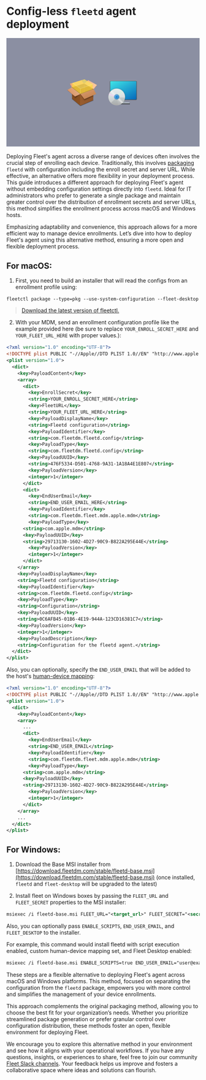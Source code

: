 # Config-less `fleetd` agent deployment

![Config-less `fleetd` agent deployment](../website/assets/images/articles/config-less-fleetd-agent-deployment-1600x900@2x.png)

Deploying Fleet's agent across a diverse range of devices often involves the crucial step of enrolling each device. Traditionally, this involves [packaging](https://fleetdm.com/docs/using-fleet/fleetd#packaging)  `fleetd` with configuration including the enroll secret and server URL. While effective, an alternative offers more flexibility in your deployment process. This guide introduces a different approach for deploying Fleet's agent without embedding configuration settings directly into `fleetd`. Ideal for IT administrators who prefer to generate a single package and maintain greater control over the distribution of enrollment secrets and server URLs, this method simplifies the enrollment process across macOS and Windows hosts.

Emphasizing adaptability and convenience, this approach allows for a more efficient way to manage device enrollments. Let’s dive into how to deploy Fleet's agent using this alternative method, ensuring a more open and flexible deployment process.


## For macOS:

1. First, you need to build an installer that will read the configs from an enrollment profile using:


```
fleetctl package --type=pkg --use-system-configuration --fleet-desktop
```


> [Download the latest version of fleetctl.](https://github.com/fleetdm/fleet/releases/latest)

2. With your MDM, send an enrollment configuration profile like the example provided here (be sure to replace `YOUR_ENROLL_SECRET_HERE` and `YOUR_FLEET_URL_HERE` with proper values.):

```xml
<?xml version="1.0" encoding="UTF-8"?>
<!DOCTYPE plist PUBLIC "-//Apple//DTD PLIST 1.0//EN" "http://www.apple.com/DTDs/PropertyList-1.0.dtd">
<plist version="1.0">
  <dict>
    <key>PayloadContent</key>
    <array>
      <dict>
        <key>EnrollSecret</key>
        <string>YOUR_ENROLL_SECRET_HERE</string>
        <key>FleetURL</key>
        <string>YOUR_FLEET_URL_HERE</string>
        <key>PayloadDisplayName</key>
        <string>Fleetd configuration</string>
        <key>PayloadIdentifier</key>
        <string>com.fleetdm.fleetd.config</string>
        <key>PayloadType</key>
        <string>com.fleetdm.fleetd.config</string>
        <key>PayloadUUID</key>
        <string>476F5334-D501-4768-9A31-1A18A4E1E807</string>
        <key>PayloadVersion</key>
        <integer>1</integer>
      </dict>
      <dict>
        <key>EndUserEmail</key>
        <string>END_USER_EMAIL_HERE</string>
        <key>PayloadIdentifier</key>
        <string>com.fleetdm.fleet.mdm.apple.mdm</string>
        <key>PayloadType</key>
	  <string>com.apple.mdm</string>
	  <key>PayloadUUID</key>
	  <string>29713130-1602-4D27-90C9-B822A295E44E</string>
        <key>PayloadVersion</key>
        <integer>1</integer>
      </dict>
    </array>
    <key>PayloadDisplayName</key>
    <string>Fleetd configuration</string>
    <key>PayloadIdentifier</key>
    <string>com.fleetdm.fleetd.config</string>
    <key>PayloadType</key>
    <string>Configuration</string>
    <key>PayloadUUID</key>
    <string>0C6AFB45-01B6-4E19-944A-123CD16381C7</string>
    <key>PayloadVersion</key>
    <integer>1</integer>
    <key>PayloadDescription</key>
    <string>Configuration for the fleetd agent.</string>
  </dict>
</plist>
```

Also, you can optionally, specify the `END_USER_EMAIL` that will be added to the host's [human-device mapping](https://fleetdm.com/docs/rest-api/rest-api#get-human-device-mapping):

```xml
<?xml version="1.0" encoding="UTF-8"?>
<!DOCTYPE plist PUBLIC "-//Apple//DTD PLIST 1.0//EN" "http://www.apple.com/DTDs/PropertyList-1.0.dtd">
<plist version="1.0">
  <dict>
    <key>PayloadContent</key>
    <array>
      ...
      <dict>
        <key>EndUserEmail</key>
        <string>END_USER_EMAIL</string>
        <key>PayloadIdentifier</key>
        <string>com.fleetdm.fleet.mdm.apple.mdm</string>
        <key>PayloadType</key>
	  <string>com.apple.mdm</string>
	  <key>PayloadUUID</key>
	  <string>29713130-1602-4D27-90C9-B822A295E44E</string>
        <key>PayloadVersion</key>
        <integer>1</integer>
      </dict>
    </array>
    ...
  </dict>
</plist>
```

## For Windows:

1. Download the Base MSI installer from [https://download.fleetdm.com/stable/fleetd-base.msi](https://download.fleetdm.com/stable/fleetd-base.msi) (once installed, `fleetd` and `fleet-desktop` will be upgraded to the latest)

2. Install fleet on Windows boxes by passing the `FLEET_URL` and `FLEET_SECRET` properties to the MSI installer:

```xml
msiexec /i fleetd-base.msi FLEET_URL="<target_url>" FLEET_SECRET="<secret_to_use>"
```

Also, you can optionally pass `ENABLE_SCRIPTS`, `END_USER_EMAIL`, and `FLEET_DESKTOP` to the installer.

For example, this command would install fleetd with script execution enabled, custom human-device mapping set, and Fleet Desktop enabled:

```xml
msiexec /i fleetd-base.msi ENABLE_SCRIPTS=true END_USER_EMAIL="user@example.com" FLEET_DESKTOP=true FLEET_URL="<target_url>" FLEET_SECRET="<secret_to_use>"
```

These steps are a flexible alternative to deploying Fleet's agent across macOS and Windows platforms. This method, focused on separating the configuration from the `fleetd` package, empowers you with more control and simplifies the management of your device enrollments.

This approach complements the original packaging method, allowing you to choose the best fit for your organization’s needs. Whether you prioritize streamlined package generation or prefer granular control over configuration distribution, these methods foster an open, flexible environment for deploying Fleet.

We encourage you to explore this alternative method in your environment and see how it aligns with your operational workflows. If you have any questions, insights, or experiences to share, feel free to join our community [Fleet Slack channels](https://fleetdm.com/support). Your feedback helps us improve and fosters a collaborative space where ideas and solutions can flourish.


<meta name="articleTitle" value="Config-less fleetd agent deployment">
<meta name="authorFullName" value="Noah Talerman">
<meta name="authorGitHubUsername" value="noahtalerman">
<meta name="category" value="guides">
<meta name="publishedOn" value="2024-01-31">
<meta name="articleImageUrl" value="../website/assets/images/articles/config-less-fleetd-agent-deployment-1600x900@2x.png">
<meta name="description" value="Config-less `fleetd` agent deployment">
